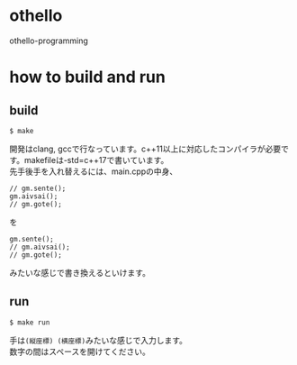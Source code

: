 # othello
othello-programming
# how to build and run
## build  
`$ make`  
  
開発はclang, gccで行なっています。c++11以上に対応したコンパイラが必要です。makefileは-std=c++17で書いています。  
先手後手を入れ替えるには、main.cppの中身、
```
// gm.sente();
gm.aivsai();
// gm.gote();
```
を  
```
gm.sente();
// gm.aivsai();
// gm.gote();
```
みたいな感じで書き換えるといけます。  

## run
`$ make run`  
  
手は`(縦座標) (横座標)`みたいな感じで入力します。  
数字の間はスペースを開けてください。  

